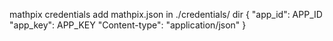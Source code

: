 mathpix credentials
add mathpix.json in ./credentials/ dir
{
  "app_id": APP_ID
  "app_key": APP_KEY
  "Content-type": "application/json"
}
